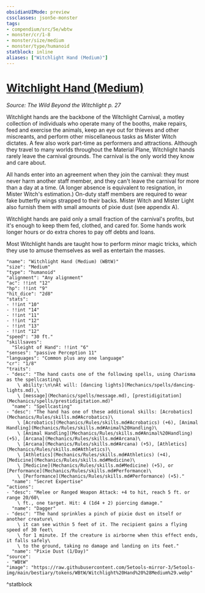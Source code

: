 ```yaml
---
obsidianUIMode: preview
cssclasses: json5e-monster
tags:
- compendium/src/5e/wbtw
- monster/cr/1-8
- monster/size/medium
- monster/type/humanoid
statblock: inline
aliases: ["Witchlight Hand (Medium)"]
---
```

# [Witchlight Hand (Medium)](Mechanics\bestiary\humanoid/witchlight-hand-medium-wbtw.md)
*Source: The Wild Beyond the Witchlight p. 27*  

Witchlight hands are the backbone of the Witchlight Carnival, a motley collection of individuals who operate many of the booths, make repairs, feed and exercise the animals, keep an eye out for thieves and other miscreants, and perform other miscellaneous tasks as Mister Witch dictates. A few also work part-time as performers and attractions. Although they travel to many worlds throughout the Material Plane, Witchlight hands rarely leave the carnival grounds. The carnival is the only world they know and care about.

All hands enter into an agreement when they join the carnival: they must never harm another staff member, and they can't leave the carnival for more than a day at a time. (A longer absence is equivalent to resignation, in Mister Witch's estimation.) On-duty staff members are required to wear fake butterfly wings strapped to their backs. Mister Witch and Mister Light also furnish them with small amounts of pixie dust (see appendix A).

Witchlight hands are paid only a small fraction of the carnival's profits, but it's enough to keep them fed, clothed, and cared for. Some hands work longer hours or do extra chores to pay off debts and loans.

Most Witchlight hands are taught how to perform minor magic tricks, which they use to amuse themselves as well as entertain the masses.

```statblock
"name": "Witchlight Hand (Medium) (WBtW)"
"size": "Medium"
"type": "humanoid"
"alignment": "Any alignment"
"ac": !!int "12"
"hp": !!int "9"
"hit_dice": "2d8"
"stats":
- !!int "10"
- !!int "14"
- !!int "11"
- !!int "12"
- !!int "13"
- !!int "12"
"speed": "30 ft."
"skillsaves":
  "Sleight of Hand": !!int "6"
"senses": "passive Perception 11"
"languages": "Common plus any one language"
"cr": "1/8"
"traits":
- "desc": "The hand casts one of the following spells, using Charisma as the spellcasting\
    \ ability:\n\nAt will: [dancing lights](Mechanics/spells/dancing-lights.md),\
    \ [message](Mechanics/spells/message.md), [prestidigitation](Mechanics/spells/prestidigitation.md)"
  "name": "Spellcasting"
- "desc": "The hand has one of these additional skills: [Acrobatics](Mechanics/Rules/skills.md#Acrobatics)\
    \ [Acrobatics](Mechanics/Rules/skills.md#Acrobatics) (+6), [Animal Handling](Mechanics/Rules/skills.md#Animal%20Handling)\
    \ [Animal Handling](Mechanics/Rules/skills.md#Animal%20Handling) (+5), [Arcana](Mechanics/Rules/skills.md#Arcana)\
    \ [Arcana](Mechanics/Rules/skills.md#Arcana) (+5), [Athletics](Mechanics/Rules/skills.md#Athletics)\
    \ [Athletics](Mechanics/Rules/skills.md#Athletics) (+4), [Medicine](Mechanics/Rules/skills.md#Medicine)\
    \ [Medicine](Mechanics/Rules/skills.md#Medicine) (+5), or [Performance](Mechanics/Rules/skills.md#Performance)\
    \ [Performance](Mechanics/Rules/skills.md#Performance) (+5)."
  "name": "Secret Expertise"
"actions":
- "desc": "Melee or Ranged Weapon Attack: +4 to hit, reach 5 ft. or range 20/60\
    \ ft., one target. Hit: 4 (1d4 + 2) piercing damage."
  "name": "Dagger"
- "desc": "The hand sprinkles a pinch of pixie dust on itself or another creature\
    \ it can see within 5 feet of it. The recipient gains a flying speed of 30 feet\
    \ for 1 minute. If the creature is airborne when this effect ends, it falls safely\
    \ to the ground, taking no damage and landing on its feet."
  "name": "Pixie Dust (1/Day)"
"source":
- "WBtW"
"image": "https://raw.githubusercontent.com/5etools-mirror-3/5etools-img/main/bestiary/tokens/WBtW/Witchlight%20Hand%20%28Medium%29.webp"
```
^statblock